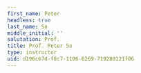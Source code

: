 ```yaml
---
first_name: Peter
headless: true
last_name: So
middle_initial: ''
salutation: Prof.
title: Prof. Peter So
type: instructor
uid: d196c67d-f8c7-1106-6269-719280121f06
---
```

